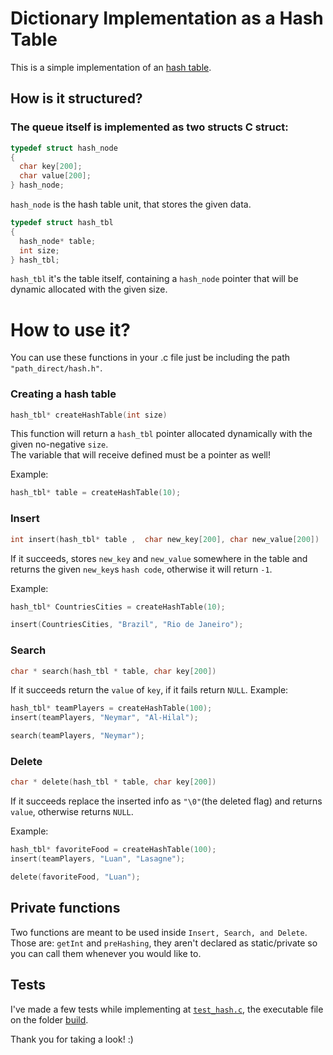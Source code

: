 # Dictionary Implementation as a Hash Table

This is a simple implementation of an [hash table](/data_structs/hash_table/simple_hash.c). 

## How is it structured?

### The queue itself is implemented as two structs C struct:

```C
typedef struct hash_node
{
  char key[200];
  char value[200];
} hash_node;
```
`hash_node` is the hash table unit, that stores the given data.

```C
typedef struct hash_tbl
{
  hash_node* table;
  int size;
} hash_tbl;

```

`hash_tbl` it's the table itself, containing a `hash_node` pointer that will be dynamic allocated with the given size.

# How to use it?

You can use these functions in your .c file just be including the path `"path_direct/hash.h"`.

### Creating a hash table

```C
hash_tbl* createHashTable(int size)
```
This function will return a `hash_tbl` pointer allocated dynamically with the given no-negative `size`.   
The variable that will receive defined must be a pointer as well!

Example:
```C
hash_tbl* table = createHashTable(10);
```

### Insert
```C
int insert(hash_tbl* table ,  char new_key[200], char new_value[200])
```
If it succeeds, stores `new_key` and `new_value` somewhere in the table and returns the given `new_key`s `hash code`, otherwise it will return `-1`.

Example:
```C
hash_tbl* CountriesCities = createHashTable(10);

insert(CountriesCities, "Brazil", "Rio de Janeiro");
```

### Search
```C
char * search(hash_tbl * table, char key[200])
```
If it succeeds return the `value` of `key`, if it fails return `NULL`.
Example:
```C
hash_tbl* teamPlayers = createHashTable(100);
insert(teamPlayers, "Neymar", "Al-Hilal");

search(teamPlayers, "Neymar");

```
### Delete
```C
char * delete(hash_tbl * table, char key[200])
```
If it succeeds replace the inserted info as `"\0"`(the deleted flag) and returns `value`, otherwise returns `NULL`.

Example:
```C
hash_tbl* favoriteFood = createHashTable(100);
insert(teamPlayers, "Luan", "Lasagne");

delete(favoriteFood, "Luan");
```
## Private functions
Two functions are meant to be used inside `Insert, Search, and Delete`.
Those are: `getInt` and `preHashing`, they aren't declared as static/private so you can call them whenever you would like to.

## Tests

I've made a few tests while implementing at [`test_hash.c`](/data_structs/hash_table/test_hash.c), the executable file on the folder [build](/data_structs/build/).

Thank you for taking a look! :)

